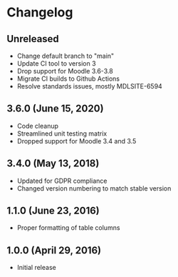# Changelog

## Unreleased

- Change default branch to "main"
- Update CI tool to version 3
- Drop support for Moodle 3.6-3.8
- Migrate CI builds to Github Actions
- Resolve standards issues, mostly MDLSITE-6594

## 3.6.0 (June 15, 2020)

- Code cleanup
- Streamlined unit testing matrix
- Dropped support for Moodle 3.4 and 3.5

## 3.4.0 (May 13, 2018)

- Updated for GDPR compliance
- Changed version numbering to match stable version

## 1.1.0 (June 23, 2016)

- Proper formatting of table columns

## 1.0.0 (April 29, 2016)

- Initial release
